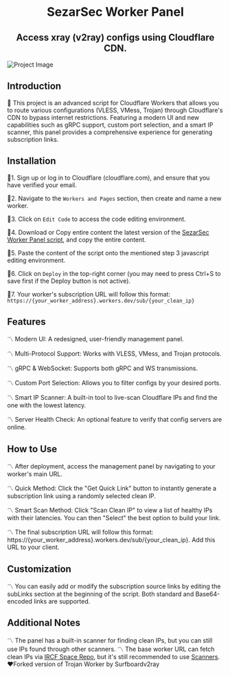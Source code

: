 <h1 align="center">
  SezarSec Worker Panel
</h1>

<h2 align="center">
Access xray (v2ray) configs using Cloudflare CDN.

</h2>

![Project Image](https://github.com/SezarSec/SezarSec-Worker-Panel/blob/main/assest/pic.png)


## Introduction
🛑 This project is an advanced script for Cloudflare Workers that allows you to route various configurations (VLESS, VMess, Trojan) through Cloudflare's CDN to bypass internet restrictions. Featuring a modern UI and new capabilities such as gRPC support, custom port selection, and a smart IP scanner, this panel provides a comprehensive experience for generating subscription links.

## Installation
🔻1. Sign up or log in to Cloudflare (cloudflare.com), and ensure that you have verified your email.

🔻2. Navigate to the `Workers and Pages` section, then create and name a new worker.

🔻3. Click on `Edit Code` to access the code editing environment.

🔻4. Download or Copy entire content the latest version of the [SezarSec Worker Panel script](https://github.com/SezarSec/SezarSec-Worker-Panel-/releases/tag/worker), and copy the entire content.

🔻5. Paste the content of the script onto the mentioned step 3 javascript editing environment.

🔻6. Click on `Deploy` in the top-right corner (you may need to press Ctrl+S to save first if the Deploy button is not active).

🔻7. Your worker's subscription URL will follow this format: `https://{your_worker_address}.workers.dev/sub/{your_clean_ip}`

## Features
〽️ Modern UI: A redesigned, user-friendly management panel.

〽️ Multi-Protocol Support: Works with VLESS, VMess, and Trojan protocols.

〽️ gRPC & WebSocket: Supports both gRPC and WS transmissions.

〽️ Custom Port Selection: Allows you to filter configs by your desired ports.

〽️ Smart IP Scanner: A built-in tool to live-scan Cloudflare IPs and find the one with the lowest latency.

〽️ Server Health Check: An optional feature to verify that config servers are online.

## How to Use
〽️ After deployment, access the management panel by navigating to your worker's main URL.

〽️ Quick Method: Click the "Get Quick Link" button to instantly generate a subscription link using a randomly selected clean IP.

〽️ Smart Scan Method: Click "Scan Clean IP" to view a list of healthy IPs with their latencies. You can then "Select" the best option to build your link.

〽️ The final subscription URL will follow this format: https://{your_worker_address}.workers.dev/sub/{your_clean_ip}. Add this URL to your client.

## Customization
〽️ You can easily add or modify the subscription source links by editing the subLinks section at the beginning of the script. Both standard and Base64-encoded links are supported.

## Additional Notes
〽️ The panel has a built-in scanner for finding clean IPs, but you can still use IPs found through other scanners.
〽️ The base worker URL can fetch clean IPs via [IRCF Space Repo](https://github.com/ircfspace/cf2dns/blob/master/list/ipv4.json), but it's still recommended to use [Scanners](https://ircf.space/scanner.html).
❤️Forked version of Trojan Worker by Surfboardv2ray




